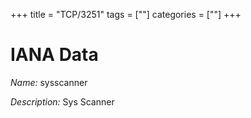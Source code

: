 +++
title = "TCP/3251"
tags = [""]
categories = [""]
+++

# IANA Data

_Name:_ sysscanner

_Description:_ Sys Scanner

